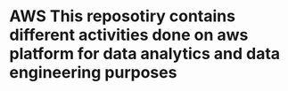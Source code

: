 # AWS This reposotiry contains different activities done on aws platform for data analytics and data engineering purposes
